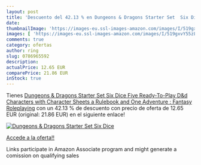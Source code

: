 ```yaml
---
layout: post
title: 'Descuento del 42.13 % en Dungeons & Dragons Starter Set  Six Dice'
date: 
thumbnailImage: 'https://images-eu.ssl-images-amazon.com/images/I/519gxvY55zL._SL200_.jpg'
images: [ 'https://images-eu.ssl-images-amazon.com/images/I/519gxvY55zL._SL200_.jpg' ]
comments: true
category: ofertas
author: ring
slug: 0786965592
description:
actualPrice: 12.65 EUR
comparePrice: 21.86 EUR
inStock: true
---
```


Tienes [Dungeons & Dragons Starter Set  Six Dice  Five Ready-To-Play D&d Characters with Character Sheets  a Rulebook  and One Adventure : Fantasy Roleplaying](https://www.amazon.es/dp/0786965592/?tag=tolees-21) con un 42.13 % de descuento con precio de oferta de 12.65 EUR (original: 21.86 EUR) en el siguiente enlace!

[![Dungeons & Dragons Starter Set  Six Dice](https://images-eu.ssl-images-amazon.com/images/I/519gxvY55zL._SL200_.jpg)](https://www.amazon.es/dp/0786965592/?tag=tolees-21)

[Accede a la oferta!!](https://www.amazon.es/dp/0786965592/?tag=tolees-21)

Links participate in Amazon Associate program and might generate a comission on qualifying sales


